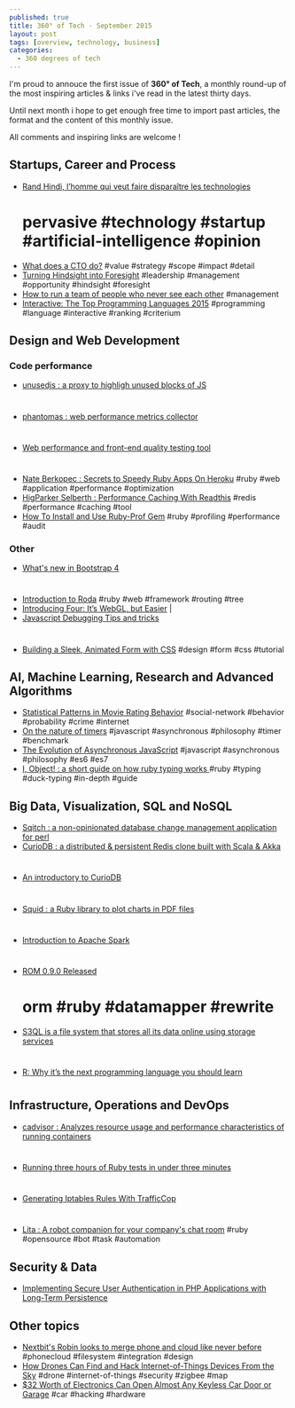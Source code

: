 ```yaml
---
published: true
title: 360° of Tech - September 2015
layout: post
tags: [overview, technology, business]
categories:
  - 360 degrees of tech
---
```


I'm proud to annouce the first issue of __360° of Tech__, a monthly round-up of the most inspiring articles & links i've read in the latest thirty days.

Until next month i hope to get enough free time to import past articles, the format and the content of this monthly issue.

All comments and inspiring links are welcome !


Startups, Career and Process
----------------------------

* [Rand Hindi, l’homme qui veut faire disparaître les technologies](http://www.lemonde.fr/festival/article/2015/07/22/rand-hindi-l-homme-qui-veut-faire-disparaitre-les-technologies_4693695_4415198.html) 
  # pervasive #technology #startup #artificial-intelligence #opinion 
* [What does a CTO do?](http://code.dblock.org/2015/05/23/what-does-a-cto-do.html)
  #value #strategy #scope #impact #detail
* [Turning Hindsight into Foresight](http://code.dblock.org/2015/09/01/turning-hindsight-into-foresight.html)
  #leadership #management #opportunity #hindsight #foresight
* [How to run a team of people who never see each other](http://qz.com/230998/how-to-run-a-team-of-people-who-never-see-each-other/)
  #management  
* [Interactive: The Top Programming Languages 2015](http://spectrum.ieee.org/static/interactive-the-top-programming-languages-2015#index/2015/1/1/1/1/1/50/1/50/1/50/1/30/1/30/1/30/1/20/1/20/1/5/1/5/1/20/1/100/)
  #programming #language #interactive #ranking #criterium


Design and Web Development
--------------------------

### Code performance

* [unusedjs : a proxy to highligh unused blocks of JS](https://github.com/gmetais/unusedjs) 
  #  
* [phantomas : web performance metrics collector](https://github.com/gmetais/phantomas) 
  # 
* [Web performance and front-end quality testing tool](https://github.com/gmetais/YellowLabTools) 
  #
* [Nate Berkopec : Secrets to Speedy Ruby Apps On Heroku](http://www.nateberkopec.com/2015/07/22/secrets-to-speedy-ruby-apps-on-heroku.html)
  #ruby #web #application #performance #optimization
* [HigParker Selberth : Performance Caching With Readthis](http://sorentwo.com/2015/07/20/high-performance-caching-with-readthis.html)
  #redis #performance #caching #tool
* [How To Install and Use Ruby-Prof Gem](http://railscarma.com/blog/technical-articles/how-to-install-and-use-ruby-prof-gem/) 
  #ruby #profiling #performance #audit


### Other

* [What's new in Bootstrap 4](https://scotch.io/bar-talk/whats-new-in-bootstrap-4) 
  #
* [Introduction to Roda](http://twin.github.io/introduction-to-roda/)
  #ruby #web #framework #routing #tree
* [Introducing Four: It’s WebGL, but Easier](http://www.sitepoint.com/introducing-four-webgl-easier/) |
* [Javascript Debugging Tips and tricks](http://www.zsoltnagy.eu/javascript-debugging-tips-and-tricks/)
  # 
* [Building a Sleek, Animated Form with CSS](http://product.hubspot.com/blog/how-to-build-a-sleek-animated-input-form-with-css)
  #design #form #css #tutorial


AI, Machine Learning, Research and Advanced Algorithms
------------------------------------------------------

* [Statistical Patterns in Movie Rating Behavior](http://journals.plos.org/plosone/article?id=10.1371/journal.pone.0136083)
  #social-network #behavior #probability #crime #internet
* [On the nature of timers](http://blog.getify.com/on-the-nature-of-timers/) 
  #javascript #asynchronous #philosophy #timer #benchmark
* [The Evolution of Asynchronous JavaScript](https://blog.risingstack.com/asynchronous-javascript/) 
  #javascript #asynchronous #philosophy #es6 #es7
* [I, Object! : a short guide on how ruby typing works ](http://jakeyesbeck.com/2015/08/23/ruby-objects/) 
  #ruby #typing #duck-typing #in-depth #guide

Big Data, Visualization, SQL and NoSQL
--------------------------------------

* [Sqitch : a non-opinionated database change management application for perl]()
* [CurioDB : a distributed & persistent Redis clone built with Scala & Akka](https://github.com/stephenmcd/curiodb)
  #
* [An introductory to CurioDB](http://blog.jupo.org/2015/07/08/curiodb-a-distributed-persistent-redis-clone/)
  #
* [Squid : a Ruby library to plot charts in PDF files](http://fullscreen.github.io/squid/)
  #
* [Introduction to Apache Spark](http://www.codeproject.com/Articles/1023037/Introduction-to-Apache-Spark)
  #
* [ROM 0.9.0 Released](http://rom-rb.org/blog/2015/08/19/rom-0-9-0-released/)
  # orm #ruby #datamapper #rewrite
* [S3QL is a file system that stores all its data online using storage services](https://bitbucket.org/nikratio/s3ql)
  #
* [R: Why it’s the next programming language you should learn](http://blog.pluralsight.com/r-programming-language)
  #


Infrastructure, Operations and DevOps
-------------------------------------

* [cadvisor : Analyzes resource usage and performance characteristics of running containers](https://github.com/google/cadvisor)
  #
* [Running three hours of Ruby tests in under three minutes](https://stripe.com/blog/distributed-ruby-testing)
  #
* [Generating Iptables Rules With TrafficCop](https://engineering.opendns.com/2015/08/31/generating-iptables-rules-with-trafficcop/)
  #
* [Lita : A robot companion for your company's chat room](https://www.lita.io/)
  #ruby #opensource #bot #task #automation


Security & Data
---------------

* [Implementing Secure User Authentication in PHP Applications with Long-Term Persistence](https://paragonie.com/blog/2015/04/secure-authentication-php-with-long-term-persistence) 


Other topics
------------

* [Nextbit's Robin looks to merge phone and cloud like never before](http://www.androidcentral.com/meet-nextbit-robin)
  #phonecloud #filesystem #integration #design
* [How Drones Can Find and Hack Internet-of-Things Devices From the Sky](http://thehackernews.com/2015/08/hacking-internet-of-things-drone.html) 
  #drone #internet-of-things #security #zigbee #map
* [$32 Worth of Electronics Can Open Almost Any Keyless Car Door or Garage](http://gizmodo.com/32-worth-of-electronics-can-open-almost-any-keyless-ca-1723072763)
  #car #hacking #hardware


